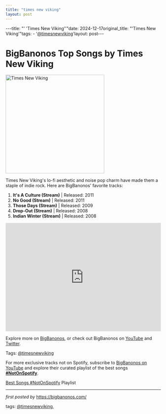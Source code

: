 ```yaml
---
title: "times new viking"
layout: post
---
```

---title: "' 'Times New Viking''"date: 2024-12-17original_title: "'Times New Viking'"tags:  - '[@timesnewviking](/tags/timesnewviking/)'layout: post---<h1>BigBanonos Top Songs by Times New Viking</h1><div class="separator"> <a href="https://www.interviewmagazine.com/wp-content/uploads/2011/05/img-times-new-viking_101948931998.jpg" > <img alt="Times New Viking" border="0" width="320" data-original-height="480" data-original-width="640" src="https://www.interviewmagazine.com/wp-content/uploads/2011/05/img-times-new-viking_101948931998.jpg"/> </a></div><p>Times New Viking's lo-fi aesthetic and noise pop charm have made them a staple of indie rock. Here are BigBanonos' favorite tracks:</p> <ol> <li><strong>It's A Culture (Stream)</strong> | Released: 2011</li> <li><strong>No Good (Stream)</strong> | Released: 2011</li> <li><strong>Those Days (Stream)</strong> | Released: 2009</li> <li><strong>Drop-Out (Stream)</strong> | Released: 2008</li> <li><strong>Indian Winter (Stream)</strong> | Released: 2008</li></ol> <div> <iframe src="https://open.spotify.com/embed/playlist/2PW2IAwPF2YLGYmb6tQVrq?utm_source=generator" width="100%" height="352" frameborder="0" allowfullscreen="" allow="autoplay; clipboard-write; encrypted-media; fullscreen; picture-in-picture" loading="lazy"></iframe></div> <p>Explore more on <a href="https://bigbanonos.com/">BigBanonos</a>, or check out BigBanonos on <a href="https://www.youtube.com/[@BigBanonos](/tags/BigBanonos/)">YouTube</a> and <a href="https://x.com/bigbanonos">Twitter</a>.</p> <p>Tags: [@timesnewviking](/tags/timesnewviking/)</p><!--Subscribe and Playlist Links--><div>    <p>For more exclusive tracks not on Spotify, subscribe to <a href="https://www.youtube.com/[@BigBanonos](/tags/BigBanonos/)" target="_blank">BigBanonos on YouTube</a> and explore their curated playlist of the best songs <strong>[#NotOnSpotify](/tags/NotOnSpotify/)</strong>.</p>    <p><a href="https://www.youtube.com/playlist?list=PLtuNtuTatqI0kFahUCbtbfenC_ET5O_tr" target="_blank">Best Songs [#NotOnSpotify](/tags/NotOnSpotify/) Playlist<br /></a></p></div><hr /><p><em>first posted by</em> <a href="https://bigbanonos.com/" rel="noopener" target="_new">https://bigbanonos.com/</a></p><p>tags: [@timesnewviking](/tags/timesnewviking/),</p>
